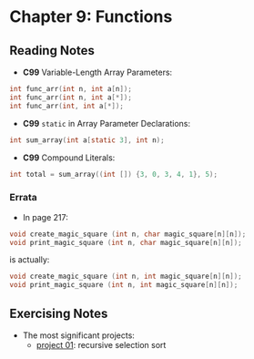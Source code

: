 # Chapter 9: Functions

## Reading Notes

- **C99** Variable-Length Array Parameters: 

```C
int func_arr(int n, int a[n]);
int func_arr(int n, int a[*]);
int func_arr(int, int a[*]);
```

- **C99** `static` in Array Parameter Declarations: 

```C
int sum_array(int a[static 3], int n);
```

- **C99** Compound Literals:

```C
int total = sum_array((int []) {3, 0, 3, 4, 1}, 5);  
```


### Errata

- In page 217:

 ```C
void create_magic_square (int n, char magic_square[n][n]);
void print_magic_square (int n, char magic_square[n][n]); 
 ```

is actually: 

```C
void create_magic_square (int n, int magic_square[n][n]);
void print_magic_square (int n, int magic_square[n][n]); 
```

## Exercising Notes
- The most significant projects: 
    - [project 01](./projects/01.c): recursive selection sort